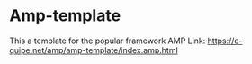 # Amp-template

This a template for the popular framework AMP
Link: https://e-quipe.net/amp/amp-template/index.amp.html
